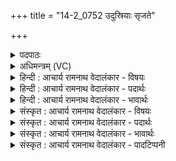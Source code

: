 +++
title = "14-2_0752 उदुस्रियाः सृजते"

+++
<details><summary>पदपाठः</summary>

उत्। उ꣣स्रि꣡याः꣢। उ꣣। स्रि꣡याः꣢꣯। सृ꣣जते। सू꣡र्यः꣢꣯। स꣡चा꣢꣯। उ꣣द्य꣢त्। उ꣣त्। य꣢त्। न꣡क्ष꣢꣯त्रम्। अ꣣र्चिव꣢त्। त꣡व꣢꣯। इत्। उ꣣षः। व्यु꣡षि꣢꣯। वि꣣। उ꣡षि꣢꣯। सू꣡र्य꣢꣯स्य। च꣣। स꣢म्। भ꣣क्ते꣡न꣢। ग꣣मेमहि। ७५२।
</details>

<details><summary>अधिमन्त्रम् (VC)</summary>

- उषाः
- वसिष्ठो मैत्रावरुणिः
- प्रगाथः(विषमा बृहती, समा सतोबृहती)
- पञ्चमः
</details>

<details><summary>हिन्दी : आचार्य रामनाथ वेदालंकार - विषयः</summary>

अगले मन्त्र में सूर्य और उषा का वर्णन है।
</details>

<details><summary>हिन्दी : आचार्य रामनाथ वेदालंकार - पदार्थः</summary>

पदार्थान्वयभाषाः -  प्रथम—प्राकृतिक सूर्य और उषा के पक्ष में। (सूर्यः) सूर्य (सचा) एक साथ (उस्रियाः) किरणों को (उत्सृजते) छोड़ता है, जिससे (उद्यत्) उदित होते हुए (नक्षत्रम्) गतिमय ग्रह-उपग्रह आदि (अर्चिवत्) दीप्तिमान् हो जाते हैं। (उषः) हे उषा ! (तव इत्) तेरे (सूर्य्यस्य च) और सूर्य के (व्युषि) प्रकाशित होने पर, हम (भक्तेन) एश्वर्य से (सं गमेमहि) संयुक्त होवें ॥ द्वितीय—अध्यात्म पक्ष में। (सूर्यः) सूर्य के समान प्रकाशमय और प्रकाशक परमात्मा (सचा) एक साथ (उस्रियाः) दिव्य प्रकाश की रश्मियों को (उत्सृजते) छोड़ता है, जिससे (उद्यत्) उन्नत होते हुए (नक्षत्रम्) प्रगतिशील मन, बुद्धि आदि (अर्चिवत्) प्रकाशमान हो जाते हैं। (उषः) हे अध्यात्मप्रभा ! (तव इत्) तेरे (सूर्यस्य च) और परमात्मा रूप सूर्य के (व्युषि) प्रकाशित होने पर, हम (भक्तेन) दिव्य ऐश्वर्य से (सं गमेमहि) संयुक्त होवें ॥२॥ इस मन्त्र में श्लेषालङ्कार है। उपमानोपमेयभाव व्यङ्ग्य है ॥२॥
</details>

<details><summary>हिन्दी : आचार्य रामनाथ वेदालंकार - भावार्थः</summary>

भावार्थभाषाः -  जैसे उषा और सूर्य के उदय होने पर सब कुछ प्रकाशित हो उठता है,वैसे ही आध्यात्मिक प्रभा और परमात्मा के उदय होने पर उपासकों का हृदय प्रकाशित हो जाता है ॥२॥
</details>

<details><summary>संस्कृत : आचार्य रामनाथ वेदालंकार - विषयः</summary>

अथ सूर्योषसौ वर्ण्येते।
</details>

<details><summary>संस्कृत : आचार्य रामनाथ वेदालंकार - पदार्थः</summary>

पदार्थान्वयभाषाः -  प्रथमः—प्राकृतिकसूर्योषःपक्षे। (सूर्यः) आदित्यः (सचा) सह, युगपत् (उस्रियाः) किरणान्। [उस्रा इति रश्मिनाम। निघं० १।५। द्वितीयैकवचने इयाडियाजीकाराणामुपसंख्यानम्। अ० ७।१।३९ वा० इति शसः स्थाने डियाज् आदेशः।] (उत्सृजते) उद्गमयति, येन (उद्यत्) उद्गच्छत् (नक्षत्रम्) गतिमयं ग्रहोपग्रहादिकम्। [नक्षत्राणि नक्षतेर्गतिकर्मणः इति निरुक्तम् ३।२०।] (अर्चिवत्) दीप्तियुक्तं जायते इति शेषः। हे (उषः) प्रभातवेले ! (तव इत्) तव खलु (सूर्यस्य च) आदित्यस्य च (व्युषि) विवासने प्रकाशने सति, वयम् (भक्तेन) ऐश्वर्येण (संगमेमहि) संगच्छेमहि ॥ द्वितीयः—अध्यात्मपरः। (सूर्यः) सूर्यवत् प्रकाशमानः, प्रकाशकश्च परमात्मा (सचा) युगपत् (उस्रियाः) दिव्यप्रकाशस्य रश्मीन् (उत्सृजते) विसृजति, तेन च (उद्यत्) उद्गच्छत् (नक्षत्रम्) प्रगतिशीलं मनोबुद्ध्यादिकम् अर्चिवत् प्रकाशमयं जायते। हे (उषः) अध्यात्मप्रभे ! (तव इत्) तव खलु (सूर्यस्य च) परमात्मरूपस्य आदित्यस्य च (व्युषि) प्रकाशने सति, वयम् (भक्तेन) दिव्येन ऐश्वर्येण (सं गमेमहि) संगच्छेमहि ॥२॥ अत्र श्लेषालङ्कारः। उपमानोपमेयभावश्च गम्यते ॥२॥
</details>

<details><summary>संस्कृत : आचार्य रामनाथ वेदालंकार - भावार्थः</summary>

भावार्थभाषाः -  यथोषसः सूर्यस्य चोदये सर्वं प्रकाशते तथैवाध्यात्मिक्याः प्रभायाः परमात्मनश्चोदयादुपासकानां हृदयं प्रकाशते ॥२॥
</details>

<details><summary>संस्कृत : आचार्य रामनाथ वेदालंकार - पादटिप्पनी</summary>

टिप्पणी:   १.ऋ० ७।८१।२,‘स॑चाँ’ इति भेदः।
</details>